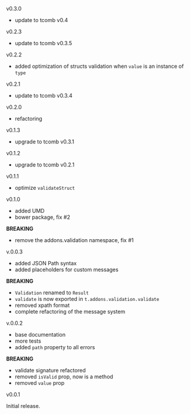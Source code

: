 v0.3.0

- update to tcomb v0.4

v0.2.3

- update to tcomb v0.3.5

v0.2.2

- added optimization of structs validation when `value` is an instance of `type`

v0.2.1

- update to tcomb v0.3.4

v0.2.0

- refactoring

v0.1.3

- upgrade to tcomb v0.3.1

v0.1.2

- upgrade to tcomb v0.2.1

v0.1.1

- optimize `validateStruct`

v0.1.0

- added UMD
- bower package, fix #2

**BREAKING**

- remove the addons.validation namespace, fix #1

v.0.0.3

- added JSON Path syntax
- added placeholders for custom messages

**BREAKING**

- `Validation` renamed to `Result`
- `validate` is now exported in `t.addons.validation.validate`
- removed xpath format
- complete refactoring of the message system

v.0.0.2

- base documentation
- more tests
- added `path` property to all errors

**BREAKING**

- validate signature refactored
- removed `isValid` prop, now is a method
- removed `value` prop

v0.0.1

Initial release.
